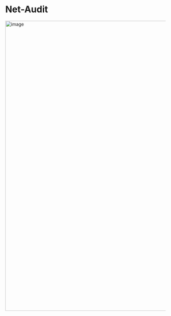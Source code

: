 # Net-Audit
<img width="1914" height="909" alt="image" src="https://github.com/user-attachments/assets/1ce8ed8d-a113-408f-9cec-387af4f316c2" />
